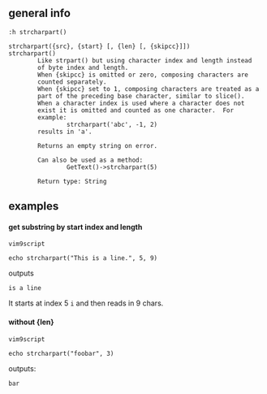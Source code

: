 ## general info

`:h strcharpart()`

```
strcharpart({src}, {start} [, {len} [, {skipcc}]])              strcharpart()
        Like strpart() but using character index and length instead
        of byte index and length.
        When {skipcc} is omitted or zero, composing characters are
        counted separately.
        When {skipcc} set to 1, composing characters are treated as a
        part of the preceding base character, similar to slice().
        When a character index is used where a character does not
        exist it is omitted and counted as one character.  For
        example:
                strcharpart('abc', -1, 2)
        results in 'a'.

        Returns an empty string on error.

        Can also be used as a method:
                GetText()->strcharpart(5)

        Return type: String
```

## examples

#### get substring by start index and length

```
vim9script

echo strcharpart("This is a line.", 5, 9)
```
outputs
```
is a line
```

It starts at index 5 `i` and then reads in 9 chars.

#### without {len}

```
vim9script

echo strcharpart("foobar", 3)
```
outputs:
```
bar
```
